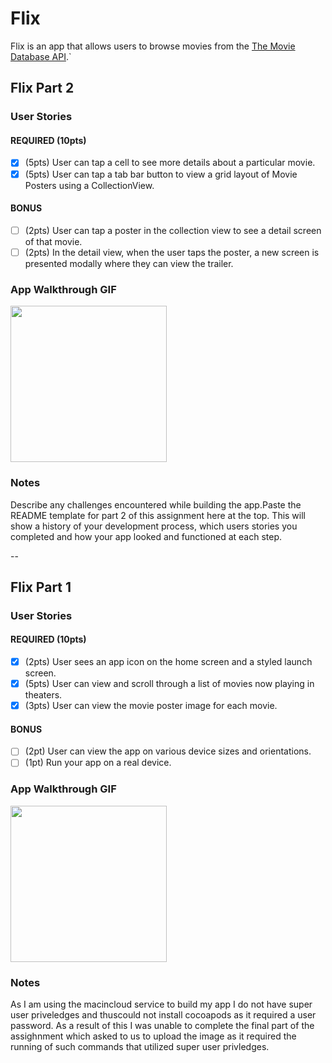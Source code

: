 # Flix

Flix is an app that allows users to browse movies from the [The Movie Database API](http://docs.themoviedb.apiary.io/#).`

## Flix Part 2

### User Stories

#### REQUIRED (10pts)
- [x] (5pts) User can tap a cell to see more details about a particular movie.
- [x] (5pts) User can tap a tab bar button to view a grid layout of Movie Posters using a CollectionView.

#### BONUS
- [ ] (2pts) User can tap a poster in the collection view to see a detail screen of that movie.
- [ ] (2pts) In the detail view, when the user taps the poster, a new screen is presented modally where they can view the trailer.

### App Walkthrough GIF

<img src="https://media.giphy.com/media/9yVqgGZmlLRgKMiVlv/giphy.gif" width=250><br>

### Notes
Describe any challenges encountered while building the app.Paste the README template for part 2 of this assignment here at the top. This will show a history of your development process, which users stories you completed and how your app looked and functioned at each step.

--

## Flix Part 1

### User Stories

#### REQUIRED (10pts)
- [x] (2pts) User sees an app icon on the home screen and a styled launch screen.
- [x] (5pts) User can view and scroll through a list of movies now playing in theaters.
- [x] (3pts) User can view the movie poster image for each movie.

#### BONUS
- [ ] (2pt) User can view the app on various device sizes and orientations.
- [ ] (1pt) Run your app on a real device.

### App Walkthrough GIF

<img src="" width=250><br>

### Notes
As I am using the macincloud service to build my app I do not have super user priveledges and thuscould not install cocoapods as it required a user password. As a result of this I was unable to complete the final part of the assighnment which asked to us to upload the image as it required the running of such commands that utilized super user privledges.

